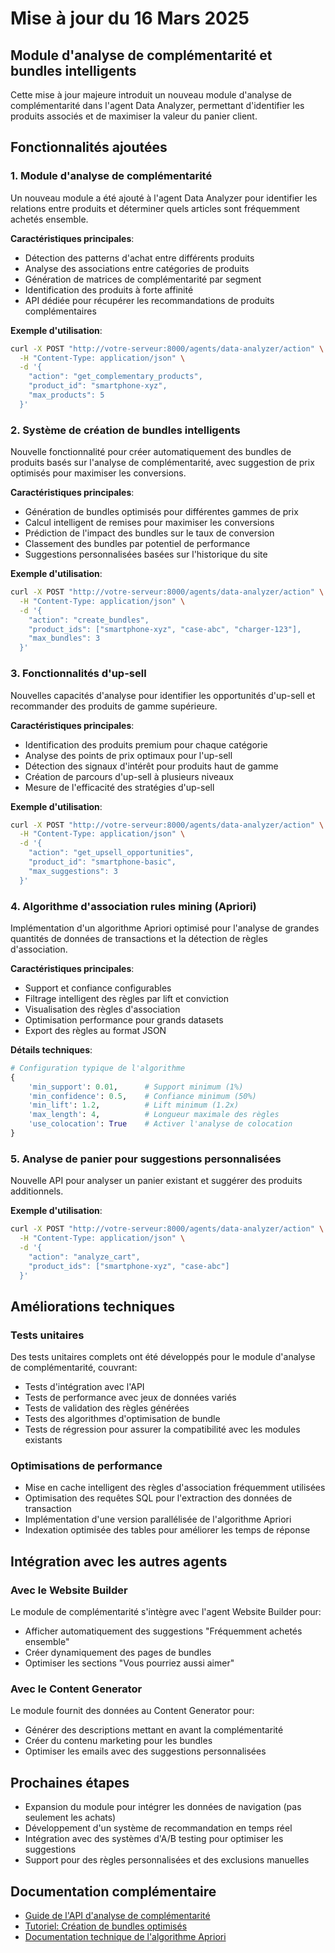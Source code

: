 # Mise à jour du 16 Mars 2025

## Module d'analyse de complémentarité et bundles intelligents

Cette mise à jour majeure introduit un nouveau module d'analyse de complémentarité dans l'agent Data Analyzer, permettant d'identifier les produits associés et de maximiser la valeur du panier client.

## Fonctionnalités ajoutées

### 1. Module d'analyse de complémentarité

Un nouveau module a été ajouté à l'agent Data Analyzer pour identifier les relations entre produits et déterminer quels articles sont fréquemment achetés ensemble.

**Caractéristiques principales**:
- Détection des patterns d'achat entre différents produits
- Analyse des associations entre catégories de produits
- Génération de matrices de complémentarité par segment
- Identification des produits à forte affinité
- API dédiée pour récupérer les recommandations de produits complémentaires

**Exemple d'utilisation**:
```bash
curl -X POST "http://votre-serveur:8000/agents/data-analyzer/action" \
  -H "Content-Type: application/json" \
  -d '{
    "action": "get_complementary_products",
    "product_id": "smartphone-xyz",
    "max_products": 5
  }'
```

### 2. Système de création de bundles intelligents

Nouvelle fonctionnalité pour créer automatiquement des bundles de produits basés sur l'analyse de complémentarité, avec suggestion de prix optimisés pour maximiser les conversions.

**Caractéristiques principales**:
- Génération de bundles optimisés pour différentes gammes de prix
- Calcul intelligent de remises pour maximiser les conversions
- Prédiction de l'impact des bundles sur le taux de conversion
- Classement des bundles par potentiel de performance
- Suggestions personnalisées basées sur l'historique du site

**Exemple d'utilisation**:
```bash
curl -X POST "http://votre-serveur:8000/agents/data-analyzer/action" \
  -H "Content-Type: application/json" \
  -d '{
    "action": "create_bundles",
    "product_ids": ["smartphone-xyz", "case-abc", "charger-123"],
    "max_bundles": 3
  }'
```

### 3. Fonctionnalités d'up-sell

Nouvelles capacités d'analyse pour identifier les opportunités d'up-sell et recommander des produits de gamme supérieure.

**Caractéristiques principales**:
- Identification des produits premium pour chaque catégorie
- Analyse des points de prix optimaux pour l'up-sell
- Détection des signaux d'intérêt pour produits haut de gamme
- Création de parcours d'up-sell à plusieurs niveaux
- Mesure de l'efficacité des stratégies d'up-sell

**Exemple d'utilisation**:
```bash
curl -X POST "http://votre-serveur:8000/agents/data-analyzer/action" \
  -H "Content-Type: application/json" \
  -d '{
    "action": "get_upsell_opportunities",
    "product_id": "smartphone-basic",
    "max_suggestions": 3
  }'
```

### 4. Algorithme d'association rules mining (Apriori)

Implémentation d'un algorithme Apriori optimisé pour l'analyse de grandes quantités de données de transactions et la détection de règles d'association.

**Caractéristiques principales**:
- Support et confiance configurables
- Filtrage intelligent des règles par lift et conviction
- Visualisation des règles d'association
- Optimisation performance pour grands datasets
- Export des règles au format JSON

**Détails techniques**:
```python
# Configuration typique de l'algorithme
{
    'min_support': 0.01,      # Support minimum (1%)
    'min_confidence': 0.5,    # Confiance minimum (50%)
    'min_lift': 1.2,          # Lift minimum (1.2x)
    'max_length': 4,          # Longueur maximale des règles
    'use_colocation': True    # Activer l'analyse de colocation
}
```

### 5. Analyse de panier pour suggestions personnalisées

Nouvelle API pour analyser un panier existant et suggérer des produits additionnels.

**Exemple d'utilisation**:
```bash
curl -X POST "http://votre-serveur:8000/agents/data-analyzer/action" \
  -H "Content-Type: application/json" \
  -d '{
    "action": "analyze_cart",
    "product_ids": ["smartphone-xyz", "case-abc"]
  }'
```

## Améliorations techniques

### Tests unitaires

Des tests unitaires complets ont été développés pour le module d'analyse de complémentarité, couvrant:

- Tests d'intégration avec l'API
- Tests de performance avec jeux de données variés
- Tests de validation des règles générées
- Tests des algorithmes d'optimisation de bundle
- Tests de régression pour assurer la compatibilité avec les modules existants

### Optimisations de performance

- Mise en cache intelligent des règles d'association fréquemment utilisées
- Optimisation des requêtes SQL pour l'extraction des données de transaction
- Implémentation d'une version parallélisée de l'algorithme Apriori
- Indexation optimisée des tables pour améliorer les temps de réponse

## Intégration avec les autres agents

### Avec le Website Builder

Le module de complémentarité s'intègre avec l'agent Website Builder pour:
- Afficher automatiquement des suggestions "Fréquemment achetés ensemble"
- Créer dynamiquement des pages de bundles
- Optimiser les sections "Vous pourriez aussi aimer"

### Avec le Content Generator

Le module fournit des données au Content Generator pour:
- Générer des descriptions mettant en avant la complémentarité
- Créer du contenu marketing pour les bundles
- Optimiser les emails avec des suggestions personnalisées

## Prochaines étapes

- Expansion du module pour intégrer les données de navigation (pas seulement les achats)
- Développement d'un système de recommandation en temps réel
- Intégration avec des systèmes d'A/B testing pour optimiser les suggestions
- Support pour des règles personnalisées et des exclusions manuelles

## Documentation complémentaire

- [Guide de l'API d'analyse de complémentarité](../usage/data-analyzer.md#complementary-analysis)
- [Tutoriel: Création de bundles optimisés](../usage/data-analyzer.md#bundle-creation)
- [Documentation technique de l'algorithme Apriori](../architecture/algorithms.md#apriori)
